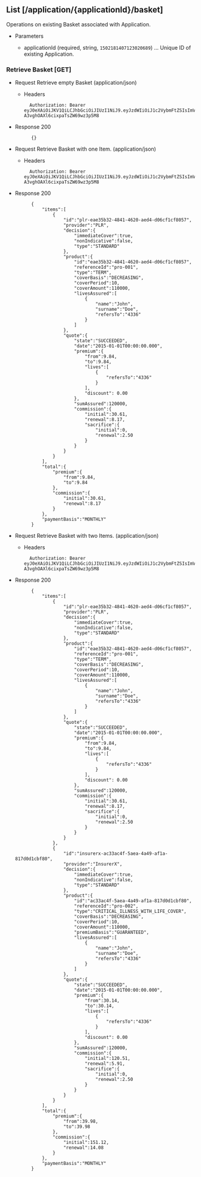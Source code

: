 ## List [/application/{applicationId}/basket]
Operations on existing Basket associated with Application.

+ Parameters

    + applicationId (required, string, `1502181407123020689`) ... Unique ID of existing Application.

### Retrieve Basket [GET]
+ Request Retrieve empty Basket (application/json)

    + Headers

            Authorization: Bearer eyJ0eXAiOiJKV1QiLCJhbGciOiJIUzI1NiJ9.eyJzdWIiOiJ1c2VybmFtZSIsImV4cCI6MTQyMjU0MDAzMH0.oyMYL7t57jhBvw-A3vghOAXl6cixpaTsZW69wz3p5M8


+ Response 200

            {}

+ Request Retrieve Basket with one Item. (application/json)

    + Headers

            Authorization: Bearer eyJ0eXAiOiJKV1QiLCJhbGciOiJIUzI1NiJ9.eyJzdWIiOiJ1c2VybmFtZSIsImV4cCI6MTQyMjU0MDAzMH0.oyMYL7t57jhBvw-A3vghOAXl6cixpaTsZW69wz3p5M8


+ Response 200

            {
                "items":[
                    {
                        "id":"plr-eae35b32-4841-4620-aed4-d06cf1cf8057",
                        "provider":"PLR",
                        "decision":{
                            "immediateCover":true,
                            "nonIndicative":false,
                            "type":"STANDARD"
                        },
                        "product":{
                            "id":"eae35b32-4841-4620-aed4-d06cf1cf8057",
                            "referenceId":"pro-001",
                            "type":"TERM",
                            "coverBasis":"DECREASING",
                            "coverPeriod":10,
                            "coverAmount":110000,
                            "livesAssured":[
                                {
                                    "name":"John",
                                    "surname":"Doe",
                                    "refersTo":"4336"
                                }
                            ]
                        },
                        "quote":{
                            "state":"SUCCEEDED",
                            "date":"2015-01-01T00:00:00.000",
                            "premium":{
                                "from":9.84,
                                "to":9.84,
                                "lives":[
                                    {
                                        "refersTo":"4336"
                                    }
                                ],
                                "discount": 0.00
                            },
                            "sumAssured":120000,
                            "commission":{
                                "initial":30.61,
                                "renewal":8.17,
                                "sacrifice":{
                                    "initial":0,
                                    "renewal":2.50
                                }
                            }
                        }
                    }
                ],
                "total":{
                    "premium":{
                        "from":9.84,
                        "to":9.84
                    },
                    "commission":{
                        "initial":30.61,
                        "renewal":8.17
                    }
                },
                "paymentBasis":"MONTHLY"
            }

+ Request Retrieve Basket with two Items. (application/json)

    + Headers

            Authorization: Bearer eyJ0eXAiOiJKV1QiLCJhbGciOiJIUzI1NiJ9.eyJzdWIiOiJ1c2VybmFtZSIsImV4cCI6MTQyMjU0MDAzMH0.oyMYL7t57jhBvw-A3vghOAXl6cixpaTsZW69wz3p5M8


+ Response 200

            {
                "items":[
                    {
                        "id":"plr-eae35b32-4841-4620-aed4-d06cf1cf8057",
                        "provider":"PLR",
                        "decision":{
                            "immediateCover":true,
                            "nonIndicative":false,
                            "type":"STANDARD"
                        },
                        "product":{
                            "id":"eae35b32-4841-4620-aed4-d06cf1cf8057",
                            "referenceId":"pro-001",
                            "type":"TERM",
                            "coverBasis":"DECREASING",
                            "coverPeriod":10,
                            "coverAmount":110000,
                            "livesAssured":[
                                {
                                    "name":"John",
                                    "surname":"Doe",
                                    "refersTo":"4336"
                                }
                            ]
                        },
                        "quote":{
                            "state":"SUCCEEDED",
                            "date":"2015-01-01T00:00:00.000",
                            "premium":{
                                "from":9.84,
                                "to":9.84,
                                "lives":[
                                    {
                                        "refersTo":"4336"
                                    }
                                ],
                                "discount": 0.00
                            },
                            "sumAssured":120000,
                            "commission":{
                                "initial":30.61,
                                "renewal":8.17,
                                "sacrifice":{
                                    "initial":0,
                                    "renewal":2.50
                                }
                            }
                        }
                    },
                    {
                        "id":"insurerx-ac33ac4f-5aea-4a49-af1a-817d0d1cbf80",
                        "provider":"InsurerX",
                        "decision":{
                            "immediateCover":true,
                            "nonIndicative":false,
                            "type":"STANDARD"
                        },
                        "product":{
                            "id":"ac33ac4f-5aea-4a49-af1a-817d0d1cbf80",
                            "referenceId":"pro-002",
                            "type":"CRITICAL_ILLNESS_WITH_LIFE_COVER",
                            "coverBasis":"DECREASING",
                            "coverPeriod":10,
                            "coverAmount":110000,
                            "premiumBasis":"GUARANTEED",
                            "livesAssured":[
                                {
                                    "name":"John",
                                    "surname":"Doe",
                                    "refersTo":"4336"
                                }
                            ]
                        },
                        "quote":{
                            "state":"SUCCEEDED",
                            "date":"2015-01-01T00:00:00.000",
                            "premium":{
                                "from":30.14,
                                "to":30.14,
                                "lives":[
                                    {
                                        "refersTo":"4336"
                                    }
                                ],
                                "discount": 0.00
                            },
                            "sumAssured":120000,
                            "commission":{
                                "initial":120.51,
                                "renewal":5.91,
                                "sacrifice":{
                                    "initial":0,
                                    "renewal":2.50
                                }
                            }
                        }
                    }
                ],
                "total":{
                    "premium":{
                        "from":39.98,
                        "to":39.98
                    },
                    "commission":{
                        "initial":151.12,
                        "renewal":14.08
                    }
                },
                "paymentBasis":"MONTHLY"
            }
